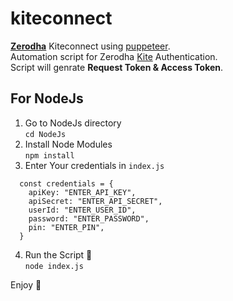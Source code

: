 # kiteconnect
**[Zerodha](https://zerodha.com/)** Kiteconnect using [puppeteer](https://pptr.dev/).<br/>
Automation script for Zerodha [Kite](https://kite.zerodha.com/) Authentication.<br/>
Script will genrate <b>Request Token & Access Token</b>.

## For NodeJs

1. Go to NodeJs directory <br/>
```cd NodeJs```
2. Install Node Modules <br/>
```npm install```
3. Enter Your credentials in ```index.js``` <br/>
```
  const credentials = {
    apiKey: "ENTER_API_KEY",
    apiSecret: "ENTER_API_SECRET",
    userId: "ENTER_USER_ID",
    password: "ENTER_PASSWORD",
    pin: "ENTER_PIN",
  }
```
4. Run the Script 🚀 </br>
```node index.js```

Enjoy 🥳 
